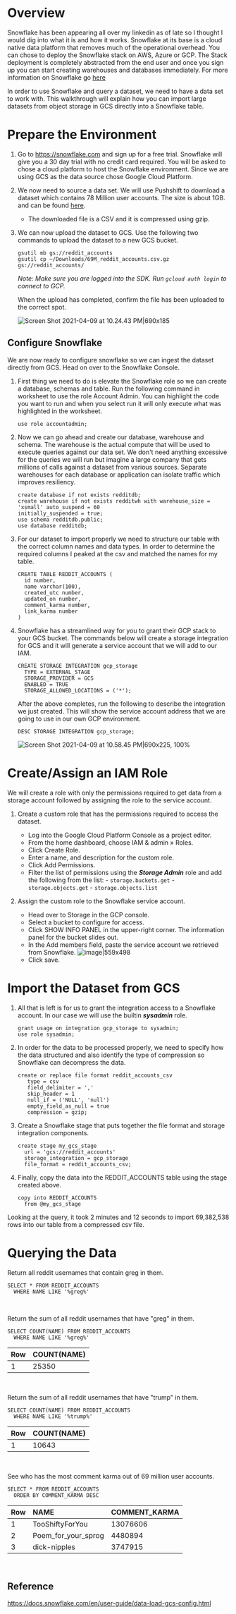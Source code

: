 # Overview

Snowflake has been appearing all over my linkedin as of late so I thought I would dig into what it is and how it works. Snowflake at its base is a cloud native data platform that removes much of the operational overhead. You can chose to deploy the Snowflake stack on AWS, Azure or GCP. The Stack deployment is completely abstracted from the end user and once you sign up you can start creating warehouses and databases immediately. For more information on Snowflake go [here](https://docs.snowflake.com/en/user-guide-intro.html)


In order to use Snowflake and query a dataset, we need to have a data set to work with. This walkthrough will explain how you can import large datasets from object storage in GCS directly into a Snowflake table.

# Prepare the Environment

1. Go to https://snowflake.com and sign up for a free trial. Snowflake will give you a 30 day trial with no credit card required. You will be asked to chose a cloud platform to host the Snowflake environment. Since we are using GCS as the data source chose Google Cloud Platform.

2. We now need to source a data set. We will use Pushshift to download a dataset which contains 78 Million user accounts. The size is about 1GB. and can be found [here](https://files.pushshift.io/reddit/69M_reddit_accounts.csv.gz).

    - The downloaded file is a CSV and it is compressed using gzip.

3. We can now upload the dataset to GCS. Use the following two commands to upload the dataset to a new GCS bucket. 

       gsutil mb gs://reddit_accounts
       gsutil cp ~/Downloads/69M_reddit_accounts.csv.gz gs://reddit_accounts/

      *Note: Make sure you are logged into the SDK. Run ```gcloud auth login``` to connect to GCP.*

      When the upload has completed, confirm the file has been uploaded to the correct spot.

      ![Screen Shot 2021-04-09 at 10.24.43 PM|690x185](https://community.phronesis.cloud/t/using-snowflake-to-import-and-query-a-large-dataset-from-gcs/26)

## Configure Snowflake

We are now ready to configure snowflake so we can ingest the dataset directly from GCS. Head on over to the Snowflake Console.

1. First thing we need to do is elevate the Snowflake role so we can create a database, schemas and table. Run the following command in worksheet to use the role Account Admin. You can highlight the code you want to run and when you select run it will only execute what was highlighted in the worksheet.
   ```
   use role accountadmin;
   ```

2. Now we can go ahead and create our database, warehouse and schema. The warehouse is the actual compute that will be used to execute queries against our data set. We don't need anything excessive for the queries we will run but imagine a large company that gets millions of calls against a dataset from various sources. Separate warehouses for each database or application can isolate traffic which improves resiliency.
   ```
   create database if not exists redditdb;
   create warehouse if not exists redditwh with warehouse_size = 'xsmall' auto_suspend = 60 
   initially_suspended = true;
   use schema redditdb.public;
   use database redditdb;
   ```

3. For our dataset to import properly we need to structure our table with the correct column names and data types. In order to determine the required columns I peaked at the csv and matched the names for my table.
    ```
    CREATE TABLE REDDIT_ACCOUNTS (
      id number,
      name varchar(100),
      created_utc number,
      updated_on number,
      comment_karma number,
      link_karma number
   )
   ```

4. Snowflake has a streamlined way for you to grant their GCP stack to your GCS bucket. The commands below will create a storage integration for GCS and it will generate a service account that we will add to our IAM.
    ```
   CREATE STORAGE INTEGRATION gcp_storage
      TYPE = EXTERNAL_STAGE
      STORAGE_PROVIDER = GCS
      ENABLED = TRUE
      STORAGE_ALLOWED_LOCATIONS = ('*');
   ```
    After the above completes, run the following to describe the integration we just created. This will 
    show the service account address that we are going to use in our own GCP environment.
    ```
   DESC STORAGE INTEGRATION gcp_storage;
   ```
   ![Screen Shot 2021-04-09 at 10.58.45 PM|690x225, 100%](upload://4qnLiLmJwYTGDQg9IpDUvq3lTxX.png) 

# Create/Assign an IAM Role

We will create a role with only the permissions required to get data from a storage account followed by assigning the role to the service account. 

1. Create a custom role that has the permissions required to access the dataset.

   - Log into the Google Cloud Platform Console as a project editor.
   - From the home dashboard, choose IAM & admin » Roles.
   - Click Create Role.
   - Enter a name, and description for the custom role.
   - Click Add Permissions.
   - Filter the list of permissions using the ***Storage Admin*** role and add the following from the list:
         - `storage.buckets.get`
         - `storage.objects.get`
         - `storage.objects.list`

2. Assign the custom role to the Snowflake service account.

   - Head over to Storage in the GCP console.
   - Select a bucket to configure for access.
   - Click SHOW INFO PANEL in the upper-right corner. The information panel for the bucket slides out.
   - In the Add members field, paste the service account we retrieved from Snowflake.
     ![image|559x498](upload://uMhlvfmb53nu48H9dcdAGbMvzXI.png) 
   - Click save.

# Import the Dataset from GCS

1. All that is left is for us to grant the integration access to a Snowflake account. In our case we will use the builtin ***sysadmin*** role.
   ```
   grant usage on integration gcp_storage to sysadmin;
   use role sysadmin;
   ```

2. In order for the data to be processed properly, we need to specify how the data structured and also identify the type of compression so Snowflake can decompress the data.
   ```
   create or replace file format reddit_accounts_csv
      type = csv
      field_delimiter = ','
      skip_header = 1
      null_if = ('NULL', 'null')
      empty_field_as_null = true
      compression = gzip;
   ```

3. Create a Snowflake stage that puts together the file format and storage integration components.
   ```
   create stage my_gcs_stage
     url = 'gcs://reddit_accounts'
     storage_integration = gcp_storage
     file_format = reddit_accounts_csv;   
   ```

4. Finally, copy the data into the REDDIT_ACCOUNTS table using the stage created above.
   ```
   copy into REDDIT_ACCOUNTS
     from @my_gcs_stage
   ```
Looking at the query, it took 2 minutes and 12 seconds to import 69,382,538 rows into our table from a compressed csv file.

# Querying the Data
Return all reddit usernames that contain greg in them.
```
SELECT * FROM REDDIT_ACCOUNTS
  WHERE NAME LIKE '%greg%'
```
<br/>

Return the sum of all reddit usernames that have "greg" in them.
```
SELECT COUNT(NAME) FROM REDDIT_ACCOUNTS
  WHERE NAME LIKE '%greg%'
```
| Row     | COUNT(NAME)    |
| :------------- | :---------- |
|  1 | 25350   |
<br/>

Return the sum of all reddit usernames that have "trump" in them.
```
SELECT COUNT(NAME) FROM REDDIT_ACCOUNTS
  WHERE NAME LIKE '%trump%'
```
| Row     | COUNT(NAME)    |
| :------------- | :---------- |
|  1 | 10643   |
<br/>

See who has the most comment karma out of 69 million user accounts. 
```
SELECT * FROM REDDIT_ACCOUNTS
  ORDER BY COMMENT_KARMA DESC
```

| Row     | NAME    | COMMENT_KARMA     |
| :------------- | :---------- | :-----------|
|  1 | TooShiftyForYou   | 13076606   |
| 2   | Poem_for_your_sprog | 4480894 |
| 3   | dick-nipples | 3747915 |
<br/>

## Reference
https://docs.snowflake.com/en/user-guide/data-load-gcs-config.html
